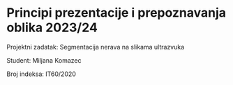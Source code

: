 # Principi prezentacije i prepoznavanja oblika 2023/24
Projektni zadatak: Segmentacija nerava na slikama ultrazvuka

Student: Miljana Komazec

Broj indeksa: IT60/2020
